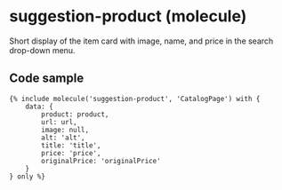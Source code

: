# suggestion-product (molecule)

Short display of the item card with image, name, and price in the search drop-down menu.

## Code sample

```
{% include molecule('suggestion-product', 'CatalogPage') with {
    data: {
        product: product,
        url: url,
        image: null,
        alt: 'alt',
        title: 'title',
        price: 'price',
        originalPrice: 'originalPrice'
    }
} only %}
```
